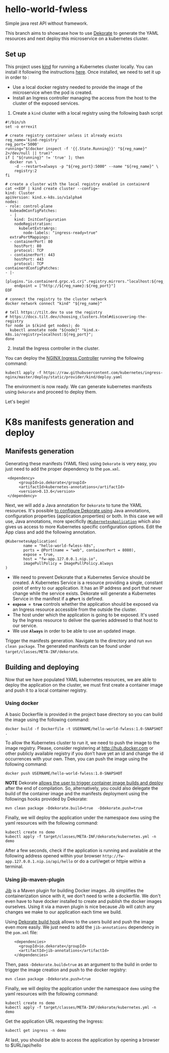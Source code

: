# hello-world-fwless
Simple java rest API without framework.

This branch aims to showcase how to use [Dekorate](https://github.com/dekorateio/dekorate) to generate the YAML resources and next deploy this microservice on a kubernetes cluster.

## Set up
This project uses [kind](https://kind.sigs.k8s.io/) for running a Kubernetes cluster locally. You can install it following the instructions [here](https://kind.sigs.k8s.io/docs/user/quick-start/#installation).
Once installed, we need to set it up in order to :

- Use a local docker registry needed to provide the image of the microservice when the pod is created.
- Install an Ingress controller managing the access from the host to the cluster of the exposed services.


1.  Create a `kind` cluster with a local registry using the following bash script
```
#!/bin/sh
set -o errexit

# create registry container unless it already exists
reg_name='kind-registry'
reg_port='5000'
running="$(docker inspect -f '{{.State.Running}}' "${reg_name}" 2>/dev/null || true)"
if [ "${running}" != 'true' ]; then
  docker run \
    -d --restart=always -p "${reg_port}:5000" --name "${reg_name}" \
    registry:2
fi

# create a cluster with the local registry enabled in containerd
cat <<EOF | kind create cluster --config=-
kind: Cluster
apiVersion: kind.x-k8s.io/v1alpha4
nodes:
- role: control-plane
  kubeadmConfigPatches:
  - |
    kind: InitConfiguration
    nodeRegistration:
      kubeletExtraArgs:
        node-labels: "ingress-ready=true"
  extraPortMappings:
  - containerPort: 80
    hostPort: 80
    protocol: TCP
  - containerPort: 443
    hostPort: 443
    protocol: TCP
containerdConfigPatches:
- |-
  [plugins."io.containerd.grpc.v1.cri".registry.mirrors."localhost:${reg_port}"]
    endpoint = ["http://${reg_name}:${reg_port}"]
EOF

# connect the registry to the cluster network
docker network connect "kind" "${reg_name}"

# tell https://tilt.dev to use the registry
# https://docs.tilt.dev/choosing_clusters.html#discovering-the-registry
for node in $(kind get nodes); do
  kubectl annotate node "${node}" "kind.x-k8s.io/registry=localhost:${reg_port}";
done
```

2. Install the Ingress controller in the cluster.

You can deploy the [NGINX Ingress Controller](https://github.com/kubernetes/ingress-nginx) running the following command:
```
kubectl apply -f https://raw.githubusercontent.com/kubernetes/ingress-nginx/master/deploy/static/provider/kind/deploy.yaml
```

The environment is now ready. We can generate kubernetes manifests using `Dekorate` and proceed to deploy them.

Let's begin!

# K8s manifests generation and deploy
## Manifests generation
Generating these manifests (YAML files) using `Dekorate` is very easy, you just need to add the proper dependency to the `pom.xml`.

```
 <dependency>
      <groupId>io.dekorate</groupId>
      <artifactId>kubernetes-annotations</artifactId>
      <version>0.13.6</version>
 </dependency>
```

Next, we will add a Java annotation for `Dekorate` to tune the YAML resources. It's possible [to configure Dekorate using](https://github.com/dekorateio/dekorate#usage) Java annotations, configuration properties (application.properties) or both.
In this case we will use, Java annotations, more specificlly  [`@KubernetesApplication`](https://github.com/dekorateio/dekorate#kubernetes) which also gives us access to more Kubernetes specific configuration options.
Edit the App class and add the following annotation.

```
@KubernetesApplication(
        name = "hello-world-fwless-k8s",        
        ports = @Port(name = "web", containerPort = 8080),  
        expose = true, 
        host = "fw-app.127.0.0.1.nip.io", 
        imagePullPolicy = ImagePullPolicy.Always 
)
```
- We need to prevent Dekorate that a Kubernetes Service should be created. A Kubernetes Service is a resource providing a single, constant point of entry to our application. It has an IP address and port that never change while the service exists. Dekorate will generate a Kubernetes Service in the manifest if a **`@Port`** is defined.
- **`expose = true`** controls whether the application should be exposed via an Ingress resource accessible from the outside the cluster.
- The host under which the application is going to be exposed. It's used by the Ingress resource to deliver the queries addresed to that host to our service.
- We use **`Always`** in order to be able to use an updated image.

Trigger the manifests generation. Navigate to the directory and run `mvn clean package`. The generated manifests can be found under `target/classes/META-INF/dekorate`.

## Building and deploying

Now that we have populated YAML kubernetes resources, we are able to deploy the application on the cluster, we must first create a container image and push it to a local container registry.

### Using docker
A basic Dockerfile is provided in the project base directory so you can build the image using the following command:
```
docker build -f Dockerfile -t USERNAME/hello-world-fwless:1.0-SNAPSHOT .
```
To allow the Kubernetes cluster to run it, we need to push the image to the image registry. 
Please, consider registering at http://hub.docker.com or other publicly available registry if you don’t have yet an id and change the id occurrences with your own.
Then, you can push the image using the following command:
```
docker push USERNAME/hello-world-fwless:1.0-SNAPSHOT
```

**NOTE** Dekorate [allows the user to trigger container image builds and deploy](https://github.com/dekorateio/dekorate#building-and-deploying) after the end of compilation. So, alternatively, you could also delegate the build of the container image and the manifests deployment using the followings hooks provided by Dekorate:
```
mvn clean package -Ddekorate.build=true  -Ddekorate.push=true
```

Finally, we will deploy the application under the namespace `demo` using the yaml resources with the following command:

```
kubectl create ns demo
kubectl apply -f target/classes/META-INF/dekorate/kubernetes.yml -n demo
```
After a few seconds, check if the application is running and available at the following address opened within your browser `http://fw-app.127.0.0.1.nip.io/api/hello` or do a curl/wget or httpie within a terminal.


### Using jib-maven-plugin

[Jib](https://github.com/GoogleContainerTools/jib/tree/master/jib-maven-plugin) is a Maven plugin for building Docker images. Jib simplifies the containerization since with it, we don't need to write a dockerfile. We don't even have to have docker installed to create and publish the docker images ourselves.
Using it via a maven plugin is nice because Jib will catch any changes we make to our application each time we build.

Using [Dekorate build hook](https://github.com/dekorateio/dekorate#jib-build-hook) allows to the users build and push the image even more easily. 
We just need to add the `jib-annotations` dependency in the `pom.xml` file:

```
    <dependencies>
      <groupId>io.dekorate</groupId>
      <artifactId>jib-annotations</artifactId>
    </dependencies>
```

Then, pass `-Ddekorate.build=true` as an argument to the build in order to trigger the image creation and push to the docker registry:

```
mvn clean package -Ddekorate.push=true
```

Finally, we will deploy the application under the namespace `demo` using the yaml resources with the following command:

```
kubectl create ns demo
kubectl apply -f target/classes/META-INF/dekorate/kubernetes.yml -n demo
```

Get the application URL requesting the Ingress:

```
kubectl get ingress -n demo
```

At last, you should be able to access the application by opening a browser to $URL/api/hello
